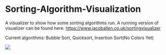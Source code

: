 # Sorting-Algorithm-Visualization
A visualizer to show how some sorting algorithms run.
A running version of visualizer can be found here: https://www.jacoballen.co.uk/sortingvisualizer

Current algorithms: Bubble Sort, Quicksort, Insertion Sort(No Colors Yet)

![](https://i.imgur.com/zuOJk3T.gif)

